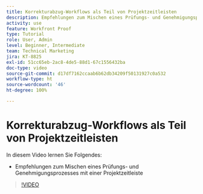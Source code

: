 ```yaml
---
title: Korrekturabzug-Workflows als Teil von Projektzeitleisten
description: Empfehlungen zum Mischen eines Prüfungs- und Genehmigungsprozesses mit einer Projektzeitleisten finden Sie in [!DNL  Workfront].
activity: use
feature: Workfront Proof
type: Tutorial
role: User, Admin
level: Beginner, Intermediate
team: Technical Marketing
jira: KT-8825
exl-id: 51cc65eb-2ac8-4de5-88d1-67c1556432ba
doc-type: video
source-git-commit: d17df7162ccaab6b62db34209f50131927c0a532
workflow-type: ht
source-wordcount: '46'
ht-degree: 100%

---
```


# Korrekturabzug-Workflows als Teil von Projektzeitleisten

In diesem Video lernen Sie Folgendes:

* Empfehlungen zum Mischen eines Prüfungs- und Genehmigungsprozesses mit einer Projektzeitleiste

>[!VIDEO](https://video.tv.adobe.com/v/335125/?quality=12&learn=on&enablevpops)

<!--
This is a duplicate and not used in the TOC
-->

